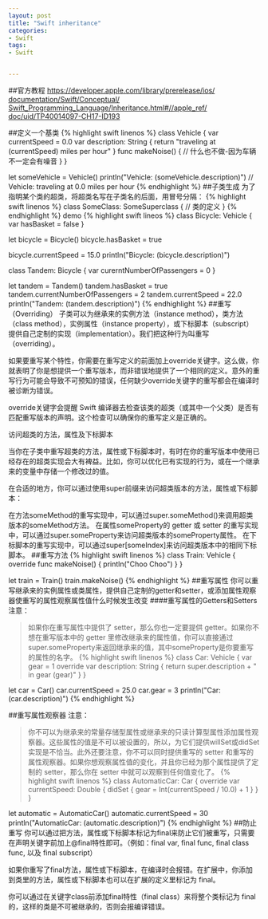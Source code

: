 ```yaml
---
layout: post
title: "Swift inheritance"
categories:
- Swift
tags:
- Swift


---
```

##官方教程
[https://developer.apple.com/library/prerelease/ios/  documentation/Swift/Conceptual/  Swift_Programming_Language/Inheritance.html#//apple_ref/  doc/uid/TP40014097-CH17-ID193](https://developer.apple.com/library/prerelease/ios/documentation/Swift/Conceptual/Swift_Programming_Language/Inheritance.html#//apple_ref/doc/uid/TP40014097-CH17-ID193)

##定义一个基类
{% highlight swift linenos %}
class Vehicle {
    var currentSpeed = 0.0
    var description: String {
        return "traveling at \(currentSpeed) miles per hour"
    }
    func makeNoise() {
        // 什么也不做-因为车辆不一定会有噪音
    }
}

let someVehicle = Vehicle()
println("Vehicle: \(someVehicle.description)")
// Vehicle: traveling at 0.0 miles per hour
{% endhighlight %}
##子类生成
为了指明某个类的超类，将超类名写在子类名的后面，用冒号分隔：
{% highlight swift linenos %}
class SomeClass: SomeSuperclass {
    // 类的定义
}
{% endhighlight %}
demo
{% highlight swift lineos %}
class Bicycle: Vehicle {
	var hasBasket = false
}

let bicycle = Bicycle()
bicycle.hasBasket = true

bicycle.currentSpeed = 15.0
println("Bicycle: \(bicycle.description)")

class Tandem: Bicycle {
	var curerntNumberOfPassengers = 0
}

let tandem = Tandem()
tandem.hasBasket = true
tandem.currentNumberOfPassengers = 2
tandem.currentSpeed = 22.0
println("Tandem: \(tandem.description)")
{% endhighlight %}
##重写（Overriding）
子类可以为继承来的实例方法（instance method），类方法（class method），实例属性（instance property），或下标脚本（subscript）提供自己定制的实现（implementation）。我们把这种行为叫重写（overriding）。

如果要重写某个特性，你需要在重写定义的前面加上override关键字。这么做，你就表明了你是想提供一个重写版本，而非错误地提供了一个相同的定义。意外的重写行为可能会导致不可预知的错误，任何缺少override关键字的重写都会在编译时被诊断为错误。

override关键字会提醒 Swift 编译器去检查该类的超类（或其中一个父类）是否有匹配重写版本的声明。这个检查可以确保你的重写定义是正确的。

访问超类的方法，属性及下标脚本

当你在子类中重写超类的方法，属性或下标脚本时，有时在你的重写版本中使用已经存在的超类实现会大有裨益。比如，你可以优化已有实现的行为，或在一个继承来的变量中存储一个修改过的值。

在合适的地方，你可以通过使用super前缀来访问超类版本的方法，属性或下标脚本：

在方法someMethod的重写实现中，可以通过super.someMethod()来调用超类版本的someMethod方法。
在属性someProperty的 getter 或 setter 的重写实现中，可以通过super.someProperty来访问超类版本的someProperty属性。
在下标脚本的重写实现中，可以通过super[someIndex]来访问超类版本中的相同下标脚本。
##重写方法
{% highlight swift linenos %}
class Train: Vehicle {
	override func makeNoise() {
		println("Choo Choo")
	}
}

let train = Train()
train.makeNoise()
{% endhighlight %}
##重写属性
你可以重写继承来的实例属性或类属性，提供自己定制的getter和setter，或添加属性观察器使重写的属性观察属性值什么时候发生改变
####重写属性的Getters和Setters
注意：
>如果你在重写属性中提供了 setter，那么你也一定要提供 getter。如果你不想在重写版本中的 getter 里修改继承来的属性值，你可以直接通过super.someProperty来返回继承来的值，其中someProperty是你要重写的属性的名字。
{% highlight swift linenos %}
class Car: Vehicle {
    var gear = 1
    override var description: String {
        return super.description + " in gear \(gear)"
    }
}

let car = Car()
car.currentSpeed = 25.0
car.gear = 3
println("Car: \(car.description)")
{% endhighlight %}

##重写属性观察器
注意：
>你不可以为继承来的常量存储型属性或继承来的只读计算型属性添加属性观察器。这些属性的值是不可以被设置的，所以，为它们提供willSet或didSet实现是不恰当。此外还要注意，你不可以同时提供重写的 setter 和重写的属性观察器。如果你想观察属性值的变化，并且你已经为那个属性提供了定制的 setter，那么你在 setter 中就可以观察到任何值变化了。
{% highlight swift linenos %}
class AutomaticCar: Car {
    override var currentSpeed: Double {
        didSet {
            gear = Int(currentSpeed / 10.0) + 1
        }
    }
}

let automatic = AutomaticCar()
automatic.currentSpeed = 30
println("AutomaticCar: \(automatic.description)")
{% endhighlight %}
##防止重写
你可以通过把方法，属性或下标脚本标记为final来防止它们被重写，只需要在声明关键字前加上@final特性即可。（例如：final var, final func, final class func, 以及 final subscript）

如果你重写了final方法，属性或下标脚本，在编译时会报错。在扩展中，你添加到类里的方法，属性或下标脚本也可以在扩展的定义里标记为 final。

你可以通过在关键字class前添加final特性（final class）来将整个类标记为 final 的，这样的类是不可被继承的，否则会报编译错误。